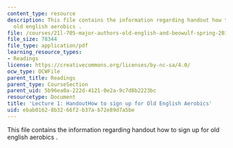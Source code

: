 ```yaml
---
content_type: resource
description: This file contains the information regarding handout how to sign up for
  old english aerobics .
file: /courses/21l-705-major-authors-old-english-and-beowulf-spring-2014/ebab01628b3266f2b37ab72e89d7a5be_MIT21L_705S14_How_Old_Eng.pdf
file_size: 78344
file_type: application/pdf
learning_resource_types:
- Readings
license: https://creativecommons.org/licenses/by-nc-sa/4.0/
ocw_type: OCWFile
parent_title: Readings
parent_type: CourseSection
parent_uid: 5b96ea0a-222d-4121-0e2a-9c7d8b2223bc
resourcetype: Document
title: 'Lecture 1: HandoutHow to sign up for Old English Aerobics'
uid: ebab0162-8b32-66f2-b37a-b72e89d7a5be
---
```

This file contains the information regarding handout how to sign up for old english aerobics .